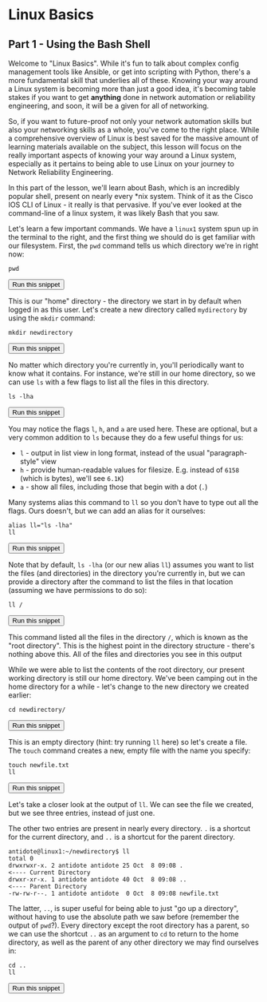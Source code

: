 # Linux Basics
## Part 1 - Using the Bash Shell

Welcome to "Linux Basics". While it's fun to talk about complex config management tools like Ansible, or get into scripting with Python, there's a more fundamental skill that underlies all of these. Knowing your way around a Linux system is becoming more than just a good idea, it's becoming table stakes if you want to get **anything** done in network automation or reliability engineering, and soon, it will be a given for all of networking.

So, if you want to future-proof not only your network automation skills but also your networking skills as a whole, you've come to the right place. While a comprehensive overview of Linux is best saved for the massive amount of learning materials available on the subject, this lesson will focus on the really important aspects of knowing your way around a Linux system, especially as it pertains to being able to use Linux on your journey to Network Reliability Engineering.

In this part of the lesson, we'll learn about Bash, which is an incredibly popular shell, present on nearly every *nix system. Think of it as the Cisco IOS CLI of Linux - it really is that pervasive. If you've ever looked at the command-line of a linux system, it was likely Bash that you saw.

Let's learn a few important commands. We have a `linux1` system spun up in the terminal to the right, and the first thing we should do is get familiar with our filesystem. First, the `pwd` command tells us which directory we're in right now:

```
pwd
```
<button type="button" class="btn btn-primary btn-sm" onclick="runSnippetInTab('linux1', 0)">Run this snippet</button>

This is our "home" directory - the directory we start in by default when logged in as this user. Let's create a new directory called `mydirectory` by using the `mkdir` command:

```
mkdir newdirectory
```
<button type="button" class="btn btn-primary btn-sm" onclick="runSnippetInTab('linux1', 1)">Run this snippet</button>

No matter which directory you're currently in, you'll periodically want to know what it contains. For instance, we're still in our home directory, so we can use `ls` with a few flags to list all the files in this directory.

```
ls -lha
```
<button type="button" class="btn btn-primary btn-sm" onclick="runSnippetInTab('linux1', 2)">Run this snippet</button>

You may notice the flags `l`, `h`, and `a` are used here. These are optional, but a very common addition to `ls` because they do a few useful things for us:

- `l` - output in list view in long format, instead of the usual "paragraph-style" view
- `h` - provide human-readable values for filesize. E.g. instead of `6158` (which is bytes), we'll see `6.1K`)
- `a` - show all files, including those that begin with a dot (`.`)

Many systems alias this command to `ll` so you don't have to type out all the flags. Ours doesn't, but we can add an alias for it ourselves:

```
alias ll="ls -lha"
ll
```
<button type="button" class="btn btn-primary btn-sm" onclick="runSnippetInTab('linux1', 3)">Run this snippet</button>

Note that by default, `ls -lha` (or our new alias `ll`) assumes you want to list the files (and directories) in the directory you're currently in, but we can provide a directory after the command to list the files in that location (assuming we have permissions to do so):

```
ll /
```
<button type="button" class="btn btn-primary btn-sm" onclick="runSnippetInTab('linux1', 4)">Run this snippet</button>

This command listed all the files in the directory `/`, which is known as the "root directory". This is the highest point in the directory structure - there's nothing above this. All of the files and directories you see in this output

While we were able to list the contents of the root directory, our present working directory is still our home directory. We've been camping out in the home directory for a while - let's change to the new directory we created earlier:

```
cd newdirectory/
```
<button type="button" class="btn btn-primary btn-sm" onclick="runSnippetInTab('linux1', 5)">Run this snippet</button>

This is an empty directory (hint: try running `ll` here) so let's create a file. The `touch` command creates a new, empty file with the name you specify:

```
touch newfile.txt
ll
```
<button type="button" class="btn btn-primary btn-sm" onclick="runSnippetInTab('linux1', 6)">Run this snippet</button>

Let's take a closer look at the output of `ll`. We can see the file we created, but we see three entries, instead of just one.

The other two entries are present in nearly every directory. `.` is a shortcut for the current directory, and `..` is a shortcut for the parent directory.

```
antidote@linux1:~/newdirectory$ ll
total 0
drwxrwxr-x. 2 antidote antidote 25 Oct  8 09:08 .                      <---- Current Directory
drwxr-xr-x. 1 antidote antidote 40 Oct  8 09:08 ..                     <---- Parent Directory
-rw-rw-r--. 1 antidote antidote  0 Oct  8 09:08 newfile.txt
```

The latter, `..`, is super useful for being able to just "go up a directory", without having to use the absolute path we saw before (remember the output of `pwd`?). Every directory except the root directory has a parent, so we can use the shortcut `..` as an argument to `cd` to return to the home directory, as well as the parent of any other directory we may find ourselves in:

```
cd ..
ll
```
<button type="button" class="btn btn-primary btn-sm" onclick="runSnippetInTab('linux1', 8)">Run this snippet</button>
